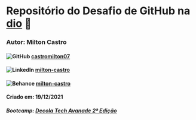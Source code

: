 # Repositório do Desafio de GitHub na [dio](https://digitalinnovation.one) :rocket:

### Autor: Milton Castro
#### ![GitHub](https://img.shields.io/badge/github-%23121011.svg?style=for-the-badge&logo=github&logoColor=white) [castromilton07](https://github.com/castromilton07)
#### ![LinkedIn](https://img.shields.io/badge/linkedin-%230077B5.svg?style=for-the-badge&logo=linkedin&logoColor=white) [milton-castro](https://www.linkedin.com/in/milton-castro/)
#### ![Behance](https://img.shields.io/badge/Behance-1769ff?style=for-the-badge&logo=behance&logoColor=white) [milton-castro](http://be.net/milton-castro)
#### Criado em: **19/12/2021**

##### Bootcamp: [_Decola Tech Avanade 2ª Edição_](https://digitalinnovation.one/bootcamps/decola-tech)
